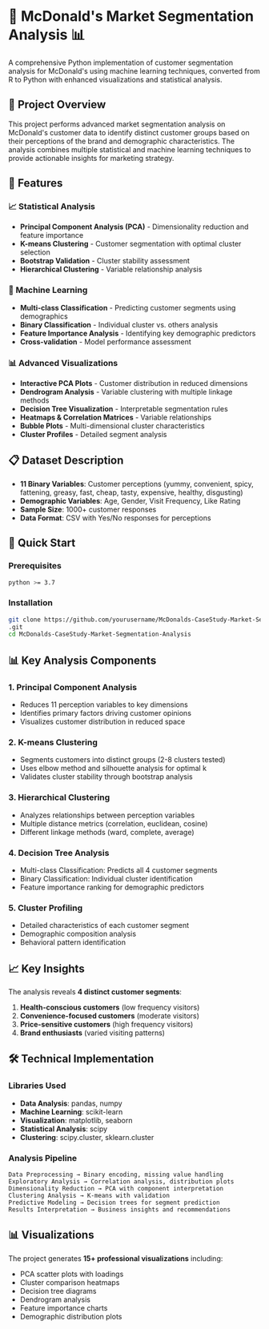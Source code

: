 # 🍔 McDonald's Market Segmentation Analysis 📊

A comprehensive Python implementation of customer segmentation analysis for McDonald's using machine learning techniques, converted from R to Python with enhanced visualizations and statistical analysis.

## 🎯 Project Overview
This project performs advanced market segmentation analysis on McDonald's customer data to identify distinct customer groups based on their perceptions of the brand and demographic characteristics. The analysis combines multiple statistical and machine learning techniques to provide actionable insights for marketing strategy.

## 🔧 Features

### 📈 Statistical Analysis
- **Principal Component Analysis (PCA)** - Dimensionality reduction and feature importance
- **K-means Clustering** - Customer segmentation with optimal cluster selection
- **Bootstrap Validation** - Cluster stability assessment
- **Hierarchical Clustering** - Variable relationship analysis

### 🤖 Machine Learning
- **Multi-class Classification** - Predicting customer segments using demographics
- **Binary Classification** - Individual cluster vs. others analysis
- **Feature Importance Analysis** - Identifying key demographic predictors
- **Cross-validation** - Model performance assessment

### 📊 Advanced Visualizations
- **Interactive PCA Plots** - Customer distribution in reduced dimensions
- **Dendrogram Analysis** - Variable clustering with multiple linkage methods
- **Decision Tree Visualization** - Interpretable segmentation rules
- **Heatmaps & Correlation Matrices** - Variable relationships
- **Bubble Plots** - Multi-dimensional cluster characteristics
- **Cluster Profiles** - Detailed segment analysis



## 📋 Dataset Description
- **11 Binary Variables**: Customer perceptions (yummy, convenient, spicy, fattening, greasy, fast, cheap, tasty, expensive, healthy, disgusting)
- **Demographic Variables**: Age, Gender, Visit Frequency, Like Rating
- **Sample Size**: 1000+ customer responses
- **Data Format**: CSV with Yes/No responses for perceptions

## 🚀 Quick Start

### Prerequisites
```bash
python >= 3.7
```

### Installation
```bash
git clone https://github.com/yourusername/McDonalds-CaseStudy-Market-Segmentation-Analysis
.git
cd McDonalds-CaseStudy-Market-Segmentation-Analysis
```


## 📊 Key Analysis Components

### 1. Principal Component Analysis
- Reduces 11 perception variables to key dimensions
- Identifies primary factors driving customer opinions
- Visualizes customer distribution in reduced space

### 2. K-means Clustering
- Segments customers into distinct groups (2-8 clusters tested)
- Uses elbow method and silhouette analysis for optimal k
- Validates cluster stability through bootstrap analysis

### 3. Hierarchical Clustering
- Analyzes relationships between perception variables
- Multiple distance metrics (correlation, euclidean, cosine)
- Different linkage methods (ward, complete, average)

### 4. Decision Tree Analysis
- Multi-class Classification: Predicts all 4 customer segments
- Binary Classification: Individual cluster identification
- Feature importance ranking for demographic predictors

### 5. Cluster Profiling
- Detailed characteristics of each customer segment
- Demographic composition analysis
- Behavioral pattern identification

## 📈 Key Insights
The analysis reveals **4 distinct customer segments**:

1. **Health-conscious customers** (low frequency visitors)
2. **Convenience-focused customers** (moderate visitors)
3. **Price-sensitive customers** (high frequency visitors)
4. **Brand enthusiasts** (varied visiting patterns)

## 🛠️ Technical Implementation

### Libraries Used
- **Data Analysis**: pandas, numpy
- **Machine Learning**: scikit-learn
- **Visualization**: matplotlib, seaborn
- **Statistical Analysis**: scipy
- **Clustering**: scipy.cluster, sklearn.cluster

### Analysis Pipeline
```
Data Preprocessing → Binary encoding, missing value handling
Exploratory Analysis → Correlation analysis, distribution plots
Dimensionality Reduction → PCA with component interpretation
Clustering Analysis → K-means with validation
Predictive Modeling → Decision trees for segment prediction
Results Interpretation → Business insights and recommendations
```

## 📊 Visualizations
The project generates **15+ professional visualizations** including:
- PCA scatter plots with loadings
- Cluster comparison heatmaps
- Decision tree diagrams
- Dendrogram analysis
- Feature importance charts
- Demographic distribution plots
